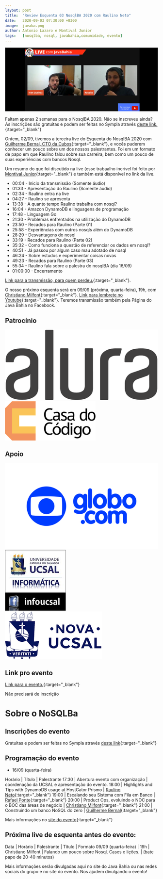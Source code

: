 ```yaml
---
layout: post
title:  "Review Esquenta 03 NosqlBA 2020 com Raulino Neto"
date:   2020-09-03 07:30:00 +0300
image:  javaba.png
author: Antonio Lazaro e Montival Junior
tags:   [nosqlba, nosql, javabahia,comunidade, evento]
---
```


![](/img/nosqlba/youtube-com-raulino-neto.png)

Faltam apenas 2 semanas para o NosqlBA 2020. Não se inscreveu ainda? As inscrições são gratuitas e podem ser feitas no Sympla através [deste link.](https://www.sympla.com.br/nosqlba-2020__921068){:target="\_blank"}

Ontem, 02/09, tivemos a terceira live do Esquenta do NosqlBA 2020 com [Guilherme Bernal, CTO da Cubos](https://www.linkedin.com/in/guilherme-bernal-58666777/){:target="\_blank"}, e vocês puderem conhecer um pouco sobre um dos nossos palestrantes. Foi em um formato de papo em que Raulino falou sobre sua carreira, bem como um pouco de suas experiências com bancos Nosql.

Um resumo do que foi discutido na live (esse trabaalho incrível foi feito por [Montival Junior](https://www.linkedin.com/in/montivaljunior){:target="\_blank"} e também está disponível no link da live.

- 00:04 - Inicio da transmissão (Somente áudio)
- 01:33 - Apresentação do Raulino (Somente áudio)
- 02:34 - Raulino entra na live
- 04:27 - Raulino se apresenta
- 13:38 - A quanto tempo Raulino trabalha com nosql?
- 16:04 - Amazon DynamoDB e linguagens de programação
- 17:48 - Linguagem Go
- 21:30 - Problemas enfrentados na utilização do DynamoDB
- 23:50 - Recados para Raulino (Parte 01)
- 25:58 - Experiências com outros nosqls além do DynamoDB
- 28:29 - Desvantagens do nosql
- 33:19 - Recados para Raulino (Parte 02) 
- 35:32 - Como funciona a questão de referenciar os dados em nosql?
- 40:51 - Já passou por algum caso mau adotado de nosql
- 46:24 - Sobre estudos e experimentar coisas novas
- 49:23 - Recados para Raulino (Parte 03)  
- 55:34 - Raulino fala sobre a palestra do nosqlBA (dia 16/09)
- 01:00:00 - Encerramento


[Link para a transmissão, para quem perdeu.](https://www.youtube.com/watch?v=dfQ8JHzJSME){:target="\_blank"}.

O nosso próximo esquenta será em 09/09 (próxima, quarta-feira), 19h, com [Christiano Milfont](https://www.linkedin.com/in/cmilfont/){:target="\_blank"}. [Link para lembrete no Youtube](https://www.youtube.com/watch?v=o0ySctnC418){:target="\_blank"}. Teremos transmissão também pela Página do Java Bahia no Facebook.

## Patrocínio

<div>
    <img src="/img/nosqlba/alura-dark-1060px.png" class="img-thumbnail logo" alt="Alura">
    <img src="/img/nosqlba/cdc.png" class="img-thumbnail logo" alt="Casa do código">
</div>

## Apoio 
<div class="container">
    <div class="row text-center">
        <img src="/img/nosqlba/globodotcom.png" class="img-thumbnail logo" 
        alt="Globo.com">
        <img src="/img/nosqlba/logo_infoucsal.jpg" class="img-thumbnail logo" 
        alt="DA Info UCSAL">
        <img src="/img/nosqlba/logo-ucsal.png" class="img-thumbnail logo" 
        alt="UCSAL (Universidade Católica do Salvador)">
    </div>  
</div>


## Link pro evento

[Link para o evento.](https://www.youtube.com/watch?v=jEkV1B79C2g){:target="\_blank"}

Não precisará de inscrição

# Sobre o NoSQLBa

## Inscrições do evento

Gratuitas e podem ser feitas no Sympla através [deste link](https://www.sympla.com.br/nosqlba-2020__921068){:target="\_blank"}

## Programação do evento

- 16/09 (quarta-feira)

Horário | Título | Palestrante
17:30 | Abertura evento com organização | coordenação da UCSAL e apresentação do evento.
18:00 | Highlights and Tips with DynamoDB usage at HostGator Prismo	| [Raulino Neto](https://www.linkedin.com/in/raulinoneto/){:target="\_blank"}
19:00 | Escalando seu Sistema com Fila em Banco	| [Rafael Ponte](https://www.linkedin.com/in/rponte/){:target="\_blank"}
20:00 | Product Ops, evoluindo o NOC para o BOC das áreas de negócio | [Christiano Milfont](https://www.linkedin.com/in/cmilfont/){:target="\_blank"}
21:00 | Construindo um banco NoSQL do zero	| [Guilherme Bernal](https://www.linkedin.com/in/guilherme-bernal-58666777/){:target="\_blank"}

Mais informações no [site do evento](http://www.nosqlba.com/2020/index.html){:target="\_blank"}

## Próxima live de esquenta antes do evento:

Data | Horário | Palestrante | Título | Formato
09/09 (quarta-feira) | 19h | Christiano Milfont | Falando um pouco sobre Nosql. Cases e lições. | (bate papo de 20-40 minutos)


Mais informações serão divulgadas aqui no site do Java Bahia ou nas redes sociais do grupo e no site do evento. Nos ajudem divulgando o evento!
